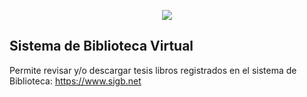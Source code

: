 <p align="center"><img src="https://laravel.com/assets/img/components/logo-laravel.svg"></p>


## Sistema de Biblioteca Virtual

Permite revisar y/o descargar tesis libros registrados en el sistema de Biblioteca: https://www.sigb.net
